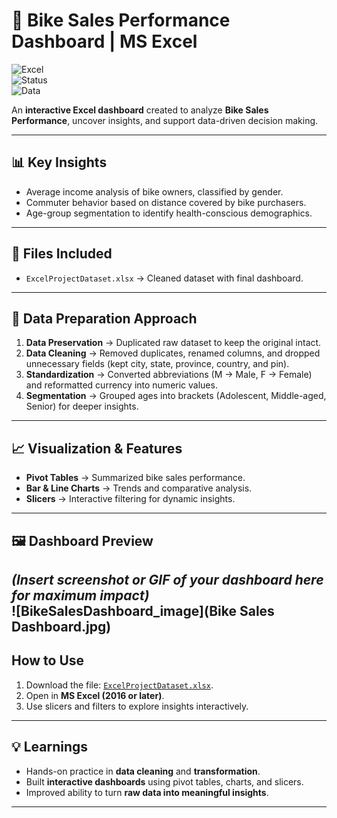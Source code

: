# 🚴 Bike Sales Performance Dashboard | MS Excel  

![Excel](https://img.shields.io/badge/Tool-MS%20Excel-217346?logo=microsoft-excel&logoColor=white)  
![Status](https://img.shields.io/badge/Project%20Type-Dashboard-brightgreen)  
![Data](https://img.shields.io/badge/Data-Cleaned%20%26%20Analyzed-blue)  

An **interactive Excel dashboard** created to analyze **Bike Sales Performance**, uncover insights, and support data-driven decision making.  

---

## 📊 Key Insights
-  Average income analysis of bike owners, classified by gender.  
-  Commuter behavior based on distance covered by bike purchasers.  
-  Age-group segmentation to identify health-conscious demographics.  

---

## 📂 Files Included
- `ExcelProjectDataset.xlsx` → Cleaned dataset with final dashboard.  

---

## 🔎 Data Preparation Approach
1. **Data Preservation** → Duplicated raw dataset to keep the original intact.  
2. **Data Cleaning** → Removed duplicates, renamed columns, and dropped unnecessary fields (kept city, state, province, country, and pin).  
3. **Standardization** → Converted abbreviations (M → Male, F → Female) and reformatted currency into numeric values.  
4. **Segmentation** → Grouped ages into brackets (Adolescent, Middle-aged, Senior) for deeper insights.  

---

## 📈 Visualization & Features
-  **Pivot Tables** → Summarized bike sales performance.  
-  **Bar & Line Charts** → Trends and comparative analysis.  
-  **Slicers** → Interactive filtering for dynamic insights.  

---

## 🖼️ Dashboard Preview
*(Insert screenshot or GIF of your dashboard here for maximum impact)*  
![BikeSalesDashboard_image](Bike Sales Dashboard.jpg)
---

##  How to Use
1. Download the file: [`ExcelProjectDataset.xlsx`](./ExcelProjectDataset.xlsx).  
2. Open in **MS Excel (2016 or later)**.  
3. Use slicers and filters to explore insights interactively.  

---

## 💡 Learnings
- Hands-on practice in **data cleaning** and **transformation**.  
- Built **interactive dashboards** using pivot tables, charts, and slicers.  
- Improved ability to turn **raw data into meaningful insights**.  

---
